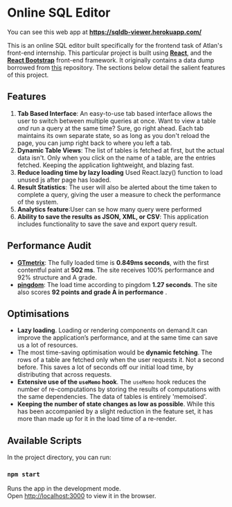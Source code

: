 # Online SQL Editor
You can see this web app at **https://sqldb-viewer.herokuapp.com/**

This is an online SQL editor built specifically for the frontend task of Atlan's front-end internship. This particular project is built using **[React](https://reactjs.org/)**, and the **[React Bootstrap](https://react-bootstrap.github.io/)** front-end framework. It originally contains a data dump borrowed from [this](https://github.com/graphql-compose/graphql-compose-examples/tree/master/examples/northwind/data/csv) repository. The sections below detail the salient features of this project.

## Features

1. **Tab Based Interface**: An easy-to-use tab based interface allows the user to switch between multiple queries at once. Want to view a table _and_ run a query at the same time? Sure, go right ahead. Each tab maintains its own separate state, so as long as you don't reload the page, you can jump right back to where you left a tab.
2. **Dynamic Table Views**: The list of tables is fetched at first, but the actual data isn't. Only when you click on the name of a table, are the entries fetched. Keeping the application lightweight, and blazing fast.
3. **Reduce loading time by lazy loading** Used React.lazy() function to load unused js after page has loaded. 
4. **Result Statistics**: The user will also be alerted about the time taken to complete a query, giving the user a measure to check the performance of the system.
5. **Analytics feature**:User can se how many query were performed 
6. **Ability to save the results as JSON, XML, or CSV**: This application includes functionality to save the save and export query result.

## Performance Audit

- **[GTmetrix](https://gtmetrix.com/)**: The fully loaded time is **0.849ms seconds**, with the first contentful paint at **502 ms**. The site receives 100% performance and 92% structure and A grade.
- **[pingdom](https://tools.pingdom.com/)**: The load time according to pingdom **1.27 seconds**. The site also scores **92 points and grade A in performance** . 


## Optimisations

- **Lazy loading**. Loading or rendering components on demand.It can improve the application’s performance, and at the same time can save us a lot of resources. 
- The most time-saving optimisation would be **dynamic fetching**. The rows of a table are fetched only when the user requests it. Not a second before. This saves a lot of seconds off our initial load time, by distributing that across requests.
- **Extensive use of the `useMemo` hook**. The `useMemo` hook reduces the number of re-computations by storing the results of computations with the same dependencies. The data of tables is entirely 'memoised'.
- **Keeping the number of state changes as low as possible**. While this has been accompanied by a slight reduction in the feature set, it has more than made up for it in the load time of a re-render.

## Available Scripts

In the project directory, you can run:

### `npm start`

Runs the app in the development mode.\
Open [http://localhost:3000](http://localhost:3000) to view it in the browser.



